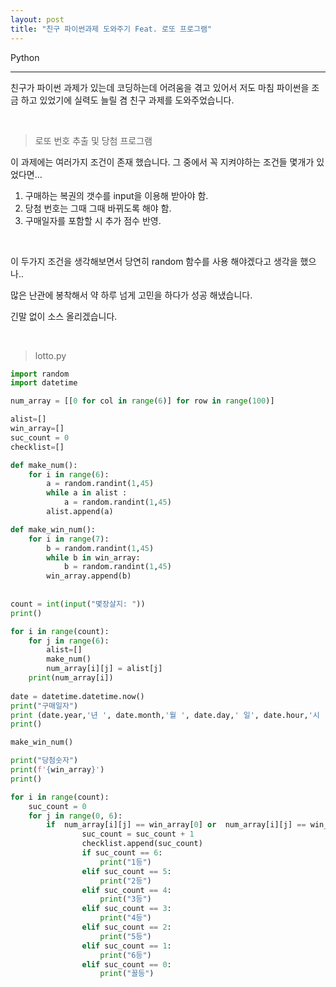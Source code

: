```yaml
---
layout: post
title: "친구 파이썬과제 도와주기 Feat. 로또 프로그램"
---
```




Python

---

친구가 파이썬 과제가 있는데 코딩하는데 어려움을 겪고 있어서 저도 마침 파이썬을 조금 하고
있었기에 실력도 늘릴 겸 친구 과제를 도와주었습니다.

<br>

> 로또 번호 추출 및 당첨 프로그램

이 과제에는 여러가지 조건이 존재 했습니다. 그 중에서 꼭 지켜야하는 조건들 몇개가 있었다면...

1. 구매하는 복권의 갯수를 input을 이용해 받아야 함.
2. 당첨 번호는 그때 그때 바뀌도록 해야 함.
3. 구매일자를 포함할 시 추가 점수 반영.

<br>

이 두가지 조건을 생각해보면서 당연히 random 함수를 사용 해야겠다고 생각을 했으나..

많은 난관에 봉착해서 약 하루 넘게 고민을 하다가 성공 해냈습니다.

긴말 없이 소스 올리겠습니다.

<br>

> lotto.py

```python
import random
import datetime

num_array = [[0 for col in range(6)] for row in range(100)]

alist=[]
win_array=[]
suc_count = 0
checklist=[]

def make_num():
    for i in range(6):
        a = random.randint(1,45)       
        while a in alist :             
            a = random.randint(1,45)
        alist.append(a)

def make_win_num():
    for i in range(7):
        b = random.randint(1,45)       
        while b in win_array:             
            b = random.randint(1,45)
        win_array.append(b) 
        
        
count = int(input("몇장살지: "))
print()

for i in range(count):
    for j in range(6):
        alist=[]
        make_num()
        num_array[i][j] = alist[j]
    print(num_array[i])
    
date = datetime.datetime.now()
print("구매일자")
print (date.year,'년 ', date.month,'월 ', date.day,' 일', date.hour,'시 ',date.minute,'분 ',date.second,'초')
print()

make_win_num()

print("당첨숫자")
print(f'{win_array}')
print()

for i in range(count):
    suc_count = 0
    for j in range(0, 6):
        if 	num_array[i][j] == win_array[0] or  num_array[i][j] == win_array[1] 			or num_array[i][j] == win_array[2] or num_array[i][j] == 					win_array[3] or num_array[i][j] == win_array[4] or num_array[i][j] 				== win_array[5] or num_array[i][j] == win_array[6]:
            	suc_count = suc_count + 1
    			checklist.append(suc_count)
                if suc_count == 6:
                    print("1등")
                elif suc_count == 5:
                    print("2등")
                elif suc_count == 4:
                    print("3등")
                elif suc_count == 3:
                    print("4등")
                elif suc_count == 2:
                    print("5등")
                elif suc_count == 1:
                    print("6등")
                elif suc_count == 0:
                    print("꼴등")
```

